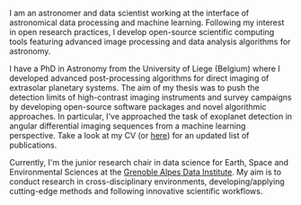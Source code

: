 I am an astronomer and data scientist working at the interface of astronomical data processing and machine learning. Following my interest in open research practices, I develop open-source scientific computing tools featuring advanced image processing and data analysis algorithms for astronomy.

I have a PhD in Astronomy from the University of Liege (Belgium) where I developed advanced post-processing algorithms for direct imaging of extrasolar planetary systems. The aim of my thesis was to push the detection limits of high-contrast imaging instruments and survey campaigns by developing open-source software packages and novel algorithmic approaches. In particular, I've approached the task of exoplanet detection in angular differential imaging sequences from a machine learning perspective. Take a look at my CV (or [here](https://scholar.google.fr/citations?user=UJBh1DUAAAAJ&hl=en)) for an updated list of publications.

Currently, I'm the junior research chair in data science for Earth, Space and Environmental Sciences at the [Grenoble Alpes Data Institute](https://data-institute.univ-grenoble-alpes.fr/). My aim is to conduct research in cross-disciplinary environments, developing/applying cutting-edge methods and following innovative scientific workflows.

